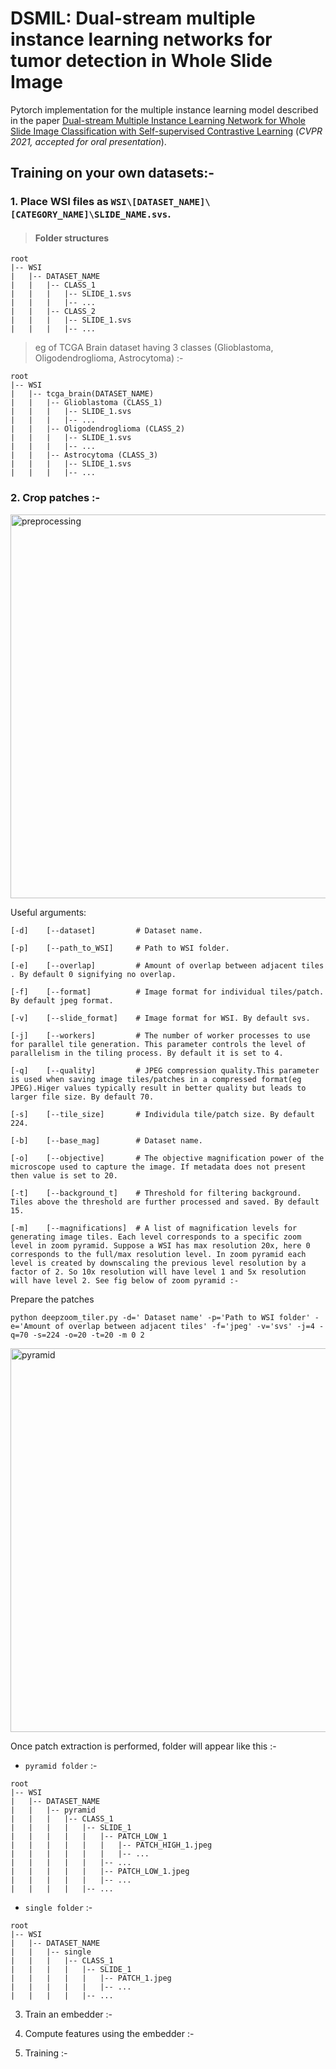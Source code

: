 # DSMIL: Dual-stream multiple instance learning networks for tumor detection in Whole Slide Image
Pytorch implementation for the multiple instance learning model described in the paper [Dual-stream Multiple Instance Learning Network for Whole Slide Image Classification with Self-supervised Contrastive Learning](https://arxiv.org/abs/2011.08939) (_CVPR 2021, accepted for oral presentation_).

## Training on your own datasets:-

###  1. Place WSI files as `WSI\[DATASET_NAME]\[CATEGORY_NAME]\SLIDE_NAME.svs`.
>#### Folder structures
```
root
|-- WSI
|   |-- DATASET_NAME
|   |   |-- CLASS_1
|   |   |   |-- SLIDE_1.svs
|   |   |   |-- ...
|   |   |-- CLASS_2
|   |   |   |-- SLIDE_1.svs
|   |   |   |-- ...
```
> eg of TCGA Brain dataset having 3 classes (Glioblastoma, Oligodendroglioma, Astrocytoma) :-
```
root
|-- WSI
|   |-- tcga_brain(DATASET_NAME)
|   |   |-- Glioblastoma (CLASS_1)
|   |   |   |-- SLIDE_1.svs
|   |   |   |-- ...
|   |   |-- Oligodendroglioma (CLASS_2)
|   |   |   |-- SLIDE_1.svs
|   |   |   |-- ...
|   |   |-- Astrocytoma (CLASS_3)
|   |   |   |-- SLIDE_1.svs
|   |   |   |-- ...
```




### 2. Crop patches :-

<img width="614" alt="preprocessing" src="https://github.com/shubhamOjha1000/Histopathology/assets/72977734/c4182364-04e7-4dce-9cb9-c61c97d793c0">

Useful arguments:
```
[-d]    [--dataset]         # Dataset name.

[-p]    [--path_to_WSI]     # Path to WSI folder.

[-e]    [--overlap]         # Amount of overlap between adjacent tiles . By default 0 signifying no overlap.

[-f]    [--format]          # Image format for individual tiles/patch. By default jpeg format.

[-v]    [--slide_format]    # Image format for WSI. By default svs.

[-j]    [--workers]         # The number of worker processes to use for parallel tile generation. This parameter controls the level of parallelism in the tiling process. By default it is set to 4.

[-q]    [--quality]         # JPEG compression quality.This parameter is used when saving image tiles/patches in a compressed format(eg JPEG).Higer values typically result in better quality but leads to larger file size. By default 70.

[-s]    [--tile_size]       # Individula tile/patch size. By default 224.

[-b]    [--base_mag]        # Dataset name.

[-o]    [--objective]       # The objective magnification power of the microscope used to capture the image. If metadata does not present then value is set to 20.

[-t]    [--background_t]    # Threshold for filtering background. Tiles above the threshold are further processed and saved. By default 15.

[-m]    [--magnifications]  # A list of magnification levels for generating image tiles. Each level corresponds to a specific zoom level in zoom pyramid. Suppose a WSI has max resolution 20x, here 0 corresponds to the full/max resolution level. In zoom pyramid each level is created by downscaling the previous level resolution by a factor of 2. So 10x resolution will have level 1 and 5x resolution will have level 2. See fig below of zoom pyramid :-
```
Prepare the patches
```
python deepzoom_tiler.py -d=' Dataset name' -p='Path to WSI folder' -e='Amount of overlap between adjacent tiles' -f='jpeg' -v='svs' -j=4 -q=70 -s=224 -o=20 -t=20 -m 0 2

```




<img width="614" alt="pyramid" src="https://github.com/shubhamOjha1000/Histopathology/assets/72977734/33744a15-67aa-4485-b3db-3be9d6a6b9b3">

Once patch extraction is performed, folder will appear like this :- 
- `pyramid folder` :-
```
root
|-- WSI
|   |-- DATASET_NAME
|   |   |-- pyramid
|   |   |   |-- CLASS_1
|   |   |   |   |-- SLIDE_1
|   |   |   |   |   |-- PATCH_LOW_1
|   |   |   |   |   |   |-- PATCH_HIGH_1.jpeg
|   |   |   |   |   |   |-- ...
|   |   |   |   |   |-- ...
|   |   |   |   |   |-- PATCH_LOW_1.jpeg
|   |   |   |   |   |-- ...
|   |   |   |   |-- ...

```


- `single folder` :-
```
root
|-- WSI
|   |-- DATASET_NAME
|   |   |-- single
|   |   |   |-- CLASS_1
|   |   |   |   |-- SLIDE_1
|   |   |   |   |   |-- PATCH_1.jpeg
|   |   |   |   |   |-- ...
|   |   |   |   |-- ...

```





3. Train an embedder :- 

4. Compute features using the embedder :- 

5. Training :- 

